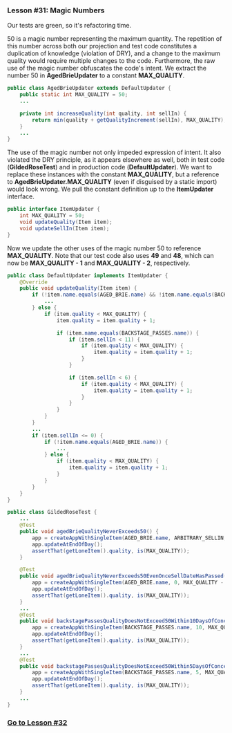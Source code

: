 ### Lesson #31: Magic Numbers
Our tests are green, so it's refactoring time.

50 is a magic number representing the maximum quantity.  The repetition of this number across both our projection and test code constitutes a duplication of knowledge (violation of DRY), and a change to the maximum quality would require multiple changes to the code.  Furthermore, the raw use of the magic number obfuscates the code's intent.  We extract the number 50 in **AgedBrieUpdater** to a constant **MAX_QUALITY**.  
```java
public class AgedBrieUpdater extends DefaultUpdater {
    public static int MAX_QUALITY = 50;
    ...

    private int increaseQuality(int quality, int sellIn) {
        return min(quality + getQualityIncrement(sellIn), MAX_QUALITY);
    }
    ...
}
```
The use of the magic number not only impeded expression of intent.  It also violated the DRY principle, as it appears elsewhere as well, both in test code (**GildedRoseTest**) and in production code (**DefaultUpdater**).  We want to replace these instances with the constant **MAX_QUALITY**, but a reference to **AgedBrieUpdater.MAX_QUALITY** (even if disguised by a static import) would look wrong.  We pull the constant definition up to the **ItemUpdater** interface.
```java
public interface ItemUpdater {
    int MAX_QUALITY = 50;
    void updateQuality(Item item);
    void updateSellIn(Item item);
}
```
Now we update the other uses of the magic number 50 to reference **MAX_QUALITY**.  Note that our test code also uses **49** and **48**, which can now be **MAX_QUALITY - 1** and **MAX_QUALITY - 2**, respectively.
```java
public class DefaultUpdater implements ItemUpdater { 
    @Override 
    public void updateQuality(Item item) {
        if (!item.name.equals(AGED_BRIE.name) && !item.name.equals(BACKSTAGE_PASSES.name)) {
            ...
        } else {
            if (item.quality < MAX_QUALITY) {
                item.quality = item.quality + 1;

                if (item.name.equals(BACKSTAGE_PASSES.name)) {
                    if (item.sellIn < 11) {
                        if (item.quality < MAX_QUALITY) {
                            item.quality = item.quality + 1;
                        }
                    }

                    if (item.sellIn < 6) {
                        if (item.quality < MAX_QUALITY) {
                            item.quality = item.quality + 1;
                        }
                    }
                }
            }
        }
        ...
        if (item.sellIn <= 0) {
            if (!item.name.equals(AGED_BRIE.name)) {
                ...
            } else {
                if (item.quality < MAX_QUALITY) {
                    item.quality = item.quality + 1;
                }
            }
        }
    }
}
```
```java
public class GildedRoseTest {
    ...
    @Test
    public void agedBrieQualityNeverExceeds50() {
        app = createAppWithSingleItem(AGED_BRIE.name, ARBITRARY_SELLIN, MAX_QUALITY);
        app.updateAtEndOfDay();
        assertThat(getLoneItem().quality, is(MAX_QUALITY));
    }

    @Test
    public void agedBrieQualityNeverExceeds50EvenOnceSellDateHasPassed() {
        app = createAppWithSingleItem(AGED_BRIE.name, 0, MAX_QUALITY - 1);
        app.updateAtEndOfDay();
        assertThat(getLoneItem().quality, is(MAX_QUALITY));
    }
    ...
    @Test
    public void backstagePassesQualityDoesNotExceed50Within10DaysOfConcert() {
        app = createAppWithSingleItem(BACKSTAGE_PASSES.name, 10, MAX_QUALITY - 1);
        app.updateAtEndOfDay();
        assertThat(getLoneItem().quality, is(MAX_QUALITY));
    }
    ...
    @Test
    public void backstagePassesQualityDoesNotExceed50Within5DaysOfConcert() {
        app = createAppWithSingleItem(BACKSTAGE_PASSES.name, 5, MAX_QUALITY - 2);
        app.updateAtEndOfDay();
        assertThat(getLoneItem().quality, is(MAX_QUALITY));
    }
    ...
}
```
### [Go to Lesson #32](https://github.com/d215steinberg/GildedRose-Java/tree/Lesson%2332)
